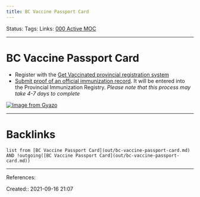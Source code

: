 ```yaml
---
title: BC Vaccine Passport Card
---
```


Status: 
Tags: 
Links: [000 Active MOC](out/000-active-moc.md)
___
# BC Vaccine Passport Card
-   Register with the [Get Vaccinated provincial registration system](https://www2.gov.bc.ca/gov/content/covid-19/vaccine/register#register)
-   [Submit proof of an official immunization record](https://www.immunizationrecord.gov.bc.ca/). It will be entered into the Provincial Immunization Registry. _Please note that this process may take 4-7 days to complete_

[![Image from Gyazo](https://i.gyazo.com/55d00cc2de3c0f3961d982994bc4611f.png)](https://gyazo.com/55d00cc2de3c0f3961d982994bc4611f)
___
# Backlinks
```dataview
list from [BC Vaccine Passport Card](out/bc-vaccine-passport-card.md) AND !outgoing([BC Vaccine Passport Card](out/bc-vaccine-passport-card.md))
```
___
References:

Created:: 2021-09-16 21:07
